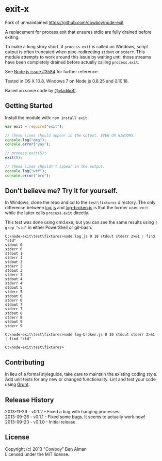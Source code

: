 # exit-x

Fork of unmaintained https://github.com/cowboy/node-exit

A replacement for process.exit that ensures stdio are fully drained before exiting.

To make a long story short, if `process.exit` is called on Windows, script output is often truncated when pipe-redirecting `stdout` or `stderr`. This module attempts to work around this issue by waiting until those streams have been completely drained before actually calling `process.exit`.

See [Node.js issue #3584](https://github.com/joyent/node/issues/3584) for further reference.

Tested in OS X 10.8, Windows 7 on Node.js 0.8.25 and 0.10.18.

Based on some code by [@vladikoff](https://github.com/vladikoff).

## Getting Started

Install the module with: `npm install exit`

```javascript
var exit = require("exit");

// These lines should appear in the output, EVEN ON WINDOWS.
console.log("omg");
console.error("yay");

// process.exit(5);
exit(5);

// These lines shouldn't appear in the output.
console.log("wtf");
console.error("bro");
```

## Don't believe me? Try it for yourself.

In Windows, clone the repo and cd to the `test\fixtures` directory. The only difference between [log.js](test/fixtures/log.js) and [log-broken.js](test/fixtures/log-broken.js) is that the former uses `exit` while the latter calls `process.exit` directly.

This test was done using cmd.exe, but you can see the same results using `| grep "std"` in either PowerShell or git-bash.

```
C:\node-exit\test\fixtures>node log.js 0 10 stdout stderr 2>&1 | find "std"
stdout 0
stderr 0
stdout 1
stderr 1
stdout 2
stderr 2
stdout 3
stderr 3
stdout 4
stderr 4
stdout 5
stderr 5
stdout 6
stderr 6
stdout 7
stderr 7
stdout 8
stderr 8
stdout 9
stderr 9

C:\node-exit\test\fixtures>node log-broken.js 0 10 stdout stderr 2>&1 | find "std"

C:\node-exit\test\fixtures>
```

## Contributing

In lieu of a formal styleguide, take care to maintain the existing coding style. Add unit tests for any new or changed functionality. Lint and test your code using [Grunt](http://gruntjs.com/).

## Release History

2013-11-26 - v0.1.2 - Fixed a bug with hanging processes.  
2013-09-26 - v0.1.1 - Fixed some bugs. It seems to actually work now!  
2013-09-20 - v0.1.0 - Initial release.

## License

Copyright (c) 2013 "Cowboy" Ben Alman  
Licensed under the MIT license.
